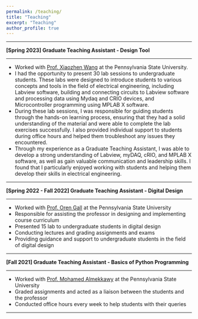 ```yaml
---
permalink: /teaching/
title: "Teaching"
excerpt: "Teaching"
author_profile: true
---
```


-----
**[Spring 2023] Graduate Teaching Assistant - Design Tool**

-----
*	Worked with [Prof. Xiaozhen Wang](https://www.eecs.psu.edu/departments/directory-detail-g.aspx?q=xbw5192) at the Pennsylvania State University. 
* I had the opportunity to present 30 lab sessions to undergraduate students. These labs were designed to introduce students to various concepts and tools in the field of electrical engineering, including Labview software, building and connecting circuits to Labview software and processing data using Mydaq and CRIO devices, and Microcontroller programming using MPLAB X software.
* During these lab sessions, I was responsible for guiding students through the hands-on learning process, ensuring that they had a solid understanding of the material and were able to complete the lab exercises successfully. I also provided individual support to students during office hours and helped them troubleshoot any issues they encountered.
* Through my experience as a Graduate Teaching Assistant, I was able to develop a strong understanding of Labview, myDAQ, cRIO, and MPLAB X software, as well as gain valuable communication and leadership skills. I found that I particularly enjoyed working with students and helping them develop their skills in electrical engineering.

-----
**[Spring 2022 - Fall 2022] Graduate Teaching Assistant - Digital Design**

-----
*	Worked with [Prof. Oren Gall](https://www.eecs.psu.edu/departments/directory-detail-g.aspx?q=OZG1) at the Pennsylvania State University
* Responsible for assisting the professor in designing and implementing course curriculum
* Presented 15 lab to undergraduate students in digital design
* Conducting lectures and grading assignments and exams
* Providing guidance and support to undergraduate students in the field of digital design

-----
**[Fall 2021] Graduate Teaching Assistant - Basics of Python Programming**

-----
*	Worked with [Prof. Mohamed Almekkawy](https://www.eecs.psu.edu/departments/directory-detail-g.aspx?q=MKA9) at the Pennsylvania State University
* Graded assignments and acted as a liaison between the students and the professor
* Conducted office hours every week to help students with their queries

-----

